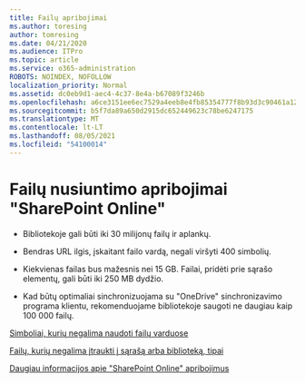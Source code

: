 ```yaml
---
title: Failų apribojimai
ms.author: toresing
author: tomresing
ms.date: 04/21/2020
ms.audience: ITPro
ms.topic: article
ms.service: o365-administration
ROBOTS: NOINDEX, NOFOLLOW
localization_priority: Normal
ms.assetid: dc0eb9d1-aec4-4c37-8e4a-b67089f3246b
ms.openlocfilehash: a6ce3151ee6ec7529a4eeb8e4fb85354777f8b93d3c90461a12518af680ae60f
ms.sourcegitcommit: b5f7da89a650d2915dc652449623c78be6247175
ms.translationtype: MT
ms.contentlocale: lt-LT
ms.lasthandoff: 08/05/2021
ms.locfileid: "54100014"
---
```

# <a name="file-upload-limits-in-sharepoint-online"></a>Failų nusiuntimo apribojimai "SharePoint Online"

- Bibliotekoje gali būti iki 30 milijonų failų ir aplankų.
    
- Bendras URL ilgis, įskaitant failo vardą, negali viršyti 400 simbolių.
    
- Kiekvienas failas bus mažesnis nei 15 GB. Failai, pridėti prie sąrašo elementų, gali būti iki 250 MB dydžio.
    
- Kad būtų optimaliai sinchronizuojama su "OneDrive" sinchronizavimo programa klientu, rekomenduojame bibliotekoje saugoti ne daugiau kaip 100 000 failų. 
    
[Simboliai, kurių negalima naudoti failų varduose](https://go.microsoft.com/fwlink/?linkid=866430)
  
[Failų, kurių negalima įtraukti į sąrašą arba biblioteką, tipai](https://go.microsoft.com/fwlink/?linkid=273757)
  
[Daugiau informacijos apie "SharePoint Online" apribojimus](https://go.microsoft.com/fwlink/?linkid=271273)
  

